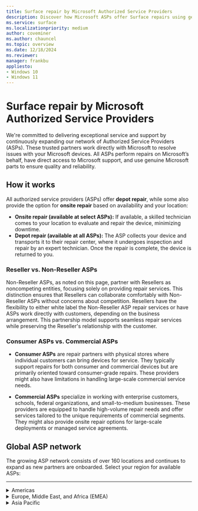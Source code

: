 ```yaml
---
title: Surface repair by Microsoft Authorized Service Providers
description: Discover how Microsoft ASPs offer Surface repairs using genuine parts &amp; direct support, collaborating closely with Microsoft for quality service.
ms.service: surface
ms.localizationpriority: medium
author: coveminer
ms.author: chauncel
ms.topic: overview
ms.date: 12/18/2024
ms.reviewer: 
manager: frankbu
appliesto:
- Windows 10
- Windows 11
---
```


# Surface repair by Microsoft Authorized Service Providers

We're committed to delivering exceptional service and support by continuously expanding our network of Authorized Service Providers (ASPs). These trusted partners work directly with Microsoft to resolve issues with your Microsoft devices. All ASPs perform repairs on Microsoft’s behalf, have direct access to Microsoft support, and use genuine Microsoft parts to ensure quality and reliability.

## How it works

All authorized service providers (ASPs) offer **depot repair**, while some also provide the option for **onsite repair** based on availability and your location:

- **Onsite repair (available at select ASPs):** If available, a skilled technician comes to your location to evaluate and repair the device, minimizing downtime.  
- **Depot repair (available at all ASPs):** The ASP collects your device and transports it to their repair center, where it undergoes inspection and repair by an expert technician. Once the repair is complete, the device is returned to you.

### Reseller vs. Non-Reseller ASPs

Non-Reseller ASPs, as noted on this page, partner with Resellers as noncompeting entities, focusing solely on providing repair services. This distinction ensures that Resellers can collaborate comfortably with Non-Reseller ASPs without concerns about competition. Resellers have the flexibility to either white label the Non-Reseller ASP repair services or have ASPs work directly with customers, depending on the business arrangement. This partnership model supports seamless repair services while preserving the Reseller's relationship with the customer.

### Consumer ASPs vs. Commercial ASPs

- **Consumer ASPs** are repair partners with physical stores where individual customers can bring devices for service. They typically support repairs for both consumer and commercial devices but are primarily oriented toward consumer-grade repairs. These providers might also have limitations in handling large-scale commercial service needs.

- **Commercial ASPs** specialize in working with enterprise customers, schools, federal organizations, and small-to-medium businesses. These providers are equipped to handle high-volume repair needs and offer services tailored to the unique requirements of commercial segments. They might also provide onsite repair options for large-scale deployments or managed service agreements.

## Global ASP network

The growing ASP network consists of over 160 locations and continues to expand as new partners are onboarded. Select your region for available ASPs:

---
<details id="americas">
   <summary>Americas</summary>

The Americas provide extensive repair services with ASPs available in Canada and the United States, supporting both consumers and businesses.

#### Canada

| Authorized Service Provider                                      | Onsite Repair | Notes                                   |
|------------------------------------------------------------------|---------------|-----------------------------------------|
| [CompuCom](https://www4.compucom.com/compucom-canada)            | --            |                                         |
| [Compugen](https://www.compugen.com/)                            | ✔             |                                         |
| [Converge Technology Solutions](https://convergetp.com/)         | ✔             |                                         |
| [Coreio](https://www.coreio.com/)                                | ✔             |                                         |
| [DXC Canada](https://dxc.com/ca/en)                              | --            | [Non-Reseller ASP](#reseller-vs-non-reseller-asps) |
| [Insight](https://ca.insight.com/en_CA/home.html)                | --            |                                         |
| [IT Mission](https://itmission.com/)                             | --            |                                         |
| [Microserve](https://www.microserve.ca/)                         | ✔             |                                         |
| [TD SYNNEX](https://www.synnexcorp.com/ca/)                      | --            |                                         |
| [WBM Technologies](https://www.wbm.ca/)                          | ✔             |                                         |

#### United States

| Authorized Service Provider                                      | Onsite Repair | Notes                                   |
|------------------------------------------------------------------|---------------|-----------------------------------------|
| [Applied Data Technologies](https://applieddatatech.com/)        | ✔             |                                         |
| [Checkpoint Services](https://www.checkpoint.com/)               | ✔             |                                         |
| [CompuCom](https://www.compucom.com/)                            | --            |                                         |
| [Compugen](https://www.compugen.us/)                             | ✔             |                                         |
| [Connection](https://www.connection.com/)                        | --            |                                         |
| [Converge Technology Solutions](https://convergetp.com/digital-workplace/) | --       |                                         |
| [Coreio](https://www.coreio.com/)                                | ✔             |                                         |
| [DHE](https://www.dhecs.com/)                                    | ✔             |                                         |
| [DI Technology Group Inc](https://store.dataimpressions.com/)    | --            |                                         |
| [Duke Computer Repair](https://www.dukestores.duke.edu/index.php/computer-repair/) | --     |                                         |
| [DXC Technology](https://dxc.com/us)                             | --            | [Non-Reseller ASP](#reseller-vs-non-reseller-asps) |
| [GlobalAsset](https://globalassetonline.com/)                    | --            |                                         |
| [Hemmersbach US Ltd](https://www.hemmersbach.com/fieldservices)  | ✔             |                                         |
| [Insight](https://www.insight.com/)                              | --            |                                         |
| [Integration Technologies Group](https://www.itgonline.com/)     | ✔             | [Non-Reseller ASP](#reseller-vs-non-reseller-asps) |
| [IT savvy](https://www.itsavvy.com/)                             | --            |                                         |
| [MCPC](https://www.mcpc.com/)                                    | ✔             |                                         |
| [MicroK12](https://microk12.com/)                                | ✔             |                                         |
| [Mobile ME IT](https://mobilemeit.com/)                          | --            |                                         |
| [Netsync Network Solutions](https://www.netsync.com/services/managed-services/microsoft-asp/) | ✔   |                                         |
| [New York Computer Help](https://www.newyorkcomputerhelp.com/microsoft-surface-repair-provider-in-new-york/) | ✔   |                                         |
| [ProTech Computer Systems, Inc](https://www.protsys.com/)        | --            |                                         |
| [Sterling](https://sterling.com/)                                | --            |                                         |
| [TD SYNNEX](https://www.synnexcorp.com/us/)                      | --            |                                         |
| [Trafera](https://www.trafera.com/)                              | --            |                                         |
| [uBreakiFix](https://ubreakifix.com/repairs)                     | --            | [Consumer ASP](#consumer-asps-vs-commercial-asps) with walk-in services |
| [UDT](https://udtonline.com/)                                    | --            |                                         |
| [Zones](https://www.zones.com/site/home/index.html)              | --            |                                         |

</details>

<details id="europe-middle-east-and-africa-emea">
  <summary>Europe, Middle East, and Africa (EMEA)</summary>

EMEA offers many ASPs supporting local repair services with genuine Microsoft parts.

#### Austria

| Authorized Service Provider                     | Onsite Repair | Notes                                  |
|-------------------------------------------------|---------------|----------------------------------------|
| [ACP IT Solutions GMbh](https://www.acp-gruppe.com/de-at/news-und-events/acp-ist-authorized-surface-provider) | --          |                                       |
| [Bechtle GmbH IT Systemhaus](https://www.bechtle.com/at-en/about-bechtle/company/bechtle-systemhouse-austria) | ✔           |                                       |
| [CLS](https://www.cls.at/)                          | --            |                                       |
| [Mobiletouch Austria GmbH](https://mobiletouch.at/) | --           |                                       |

#### Belgium

| Authorized Service Provider        | Onsite Repair | Notes                                  |
|------------------------------------|---------------|----------------------------------------|
| [The Rent Company](https://rentcompany.be/) | --           |                                       |

#### Denmark


| Authorized Service Provider                                      | Onsite Repair | Notes                                   |
|------------------------------------------------------------------|---------------|-----------------------------------------|
| [Atea A/S](https://www.atea.dk/)                                 | ✔             |                                         |


#### France

| Authorized Service Provider                                      | Onsite Repair | Notes                                   |
|------------------------------------------------------------------|---------------|-----------------------------------------|
| [D4B](https://digital4business.fr/)                              | --            | [Non-Reseller ASP](#reseller-vs-non-reseller-asps) |
| [Econocom](https://www.econocom.com/)                            | ✔             |                                         |

#### Germany

| Authorized Service Provider        | Onsite Repair | Notes                                  |
|------------------------------------|---------------|----------------------------------------|
| [API](https://www.api.de)              | --           |                                       |
| [Bechtle](https://www.bechtle.com/)    | --           |                                       |
| [Computacenter](https://www.computacenter.com/) | ✔        |                                       |
| [Energy Net Gmbh](https://www.energy-net.de/services/maintenance-repair/microsoft-asp/) | ✔ |                                       |
| [Hemmersbach](https://www.hemmersbach.com/fieldservices) | ✔       |    |
| [MetaComp](https://www.metacomp.de/)   | ✔           |                                       |
| [Ratiodata](https://www.ratiodata.de/) | ✔          |                                       |
| [Think About It](https://think-about.it/) | --       |                                       |

#### Netherlands

| Authorized Service Provider        | Onsite Repair | Notes                                  |
|------------------------------------|---------------|----------------------------------------|
| [ARP Nederland B.V](https://www.arpsolutions.nl/) | --        |                                       |
| [The Rent Company](https://rentcompany.nl/) | --          |                                       |

#### Spain

| Authorized Service Provider        | Onsite Repair | Notes                                  |
|------------------------------------|---------------|----------------------------------------|
| [Valorista](https://valorista.com/servicio-tecnico-oficial-microsoft-surface) | -- |                                       |

#### Switzerland

| Authorized Service Provider        | Onsite Repair | Notes                                  |
|------------------------------------|---------------|----------------------------------------|
| [Computacenter AG](https://www.computacenter.com/en-ch/partners/microsoft/microsoft-surface) | ✔ |                                       |

#### United Arab Emirates (UAE)

| Authorized Service Provider        | Onsite Repair | Notes                                  |
|------------------------------------|---------------|----------------------------------------|
| [Redington Gulf FZE-HQ](https://www.ensureservices.com/microsoft-authorised-service-provider/) | ✔ |                                       |

#### United Kingdom

| Authorized Service Provider        | Onsite Repair | Notes                                  |
|------------------------------------|---------------|----------------------------------------|
| [Academia Ltd](https://academia.co.uk/) | --            |                                       |
| [Carillion](https://www.carillion.com/) | ✔             |                                       |
| [Centerprise](https://www.centerprise.co.uk/) | --        |                                       |
| [CDW](https://www.uk.cdw.com/)          | --           |                                       |
| [Class Technology Solutions](https://www.easy4u.school/) | -- |                                       |
| [Computacenter](https://www.computacenter.com/) | --       |                                       |
| [Currys](https://www.currys.co.uk/services/repairs-maintenance/tech-repairs/computer-repair.html) | --       | [Consumer ASP](#consumer-asps-vs-commercial-asps) with walk-in services    |
| [DXC Technology (UK)](https://dxc.com/uk/) | --          | [Non-Reseller ASP](#reseller-vs-non-reseller-asps)                                        |
| [HybrIT](https://www.hybrit.co.uk/)     | ✔             |                                       |
| [Jigsaw Systems Ltd](https://www.jigsaw24.com/partnerships/microsoft)|--       |                                       |
| [Specialist Computer Centre](https://www.scc.com/)|--    |                                       |
| [TMT First Limited](https://www.tmtfirst.co.uk/microsoft-surface-repairs/) | -- |                                       |
| [Westcoast](https://www.westcoast.co.uk/) | --          |                                       |
| [XMA](https://www.xma.co.uk/)           | --             |                                       |
| [Zones](https://uk.zones.com/)          | --           |                                       |

</details>

<details id="asia-pacific">
  <summary>Asia Pacific</summary>

ASPs in the Asia Pacific region offer a mix of onsite services, meeting the needs of both personal and business users across multiple regions.

#### Australia

| Authorized Service Provider        | Onsite Repair | Notes                                  |
|------------------------------------|---------------|----------------------------------------|
| [ASI solutions](https://www.asi.com.au/) | --         |                                       |
| [Comp Now](https://www.compnow.com.au/) | ✔         |                                       |
| [Harvey Norman](https://www.harveynorman.com.au/techteam) | ✔         | [Consumer ASP](#consumer-asps-vs-commercial-asps) with walk-in services       |
| [Hemmersbach Australia](https://www.hemmersbach.com/fieldservices) |✔            |                                        |
| [JB Hi-Fi](https://www.jbhifi.business/) | ✔         | [Consumer ASP](#consumer-asps-vs-commercial-asps) with walk-in services       |
| [KEH Partnership](https://technology.theschoollocker.com.au/) | -- |                                       |
| [Stott &amp; Hoare](https://www.stotthoare.com.au/) | ✔     |                                       |
| [Winthrop](https://www.winaust.com.au/) | ✔         |                                       |

#### China


| Authorized Service Provider        | Onsite Repair | Notes                                  |
|------------------------------------|---------------|----------------------------------------|
| [Digital China (神州数码)](https://www.digitalchina.com/)| ✔    | [Consumer ASP](#consumer-asps-vs-commercial-asps) with walk-in services                          |
| [Double Rise (倍升互联)](https://www.doublerise.com/Microsoft.html)| -- |                                       |


#### Japan

| Authorized Service Provider        | Onsite Repair | Notes                                  |
|------------------------------------|---------------|----------------------------------------|
| [Bic Camera](https://www.biccamera.co.jp/support/surface_repair/) | --  | [Consumer ASP](#consumer-asps-vs-commercial-asps) with walk-in services        |
| [GSS](https://www.gssltd.co.jp/surface/) | --       |  [Non-Reseller ASP](#reseller-vs-non-reseller-asps)                                       |

#### New Zealand

| Authorized Service Provider        | Onsite Repair | Notes                                  |
|------------------------------------|---------------|----------------------------------------|
| [Service Plus Group Limited](https://serviceplus.co.nz/brands/microsoft-surface-authorised-repairs/)|-- |   [Non-Reseller ASP](#reseller-vs-non-reseller-asps)                                     |
| [The Laptop Company](https://www.laptop.co.nz/) | --            |                                       |

#### South Korea

| Authorized Service Provider        | Onsite Repair | Notes                                  |
|------------------------------------|---------------|----------------------------------------|
|  [Gownet Co., Ltd](https://surface.gownet.com/) | -- |  [Consumer ASP](#consumer-asps-vs-commercial-asps) with walk-in services. Also offers [Commercial ASP](#consumer-asps-vs-commercial-asps) services.                                    |

#### Taiwan

| Authorized Service Provider        | Onsite Repair | Notes                                  |
|------------------------------------|---------------|----------------------------------------|
| [BYTE International (百事益國際)](https://www.bestyield.com/) | ✔ |                                       |
| [Hope Computers (赫普電腦)](https://asp.hope.tw/)| ✔          |                                       |

</details>

